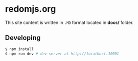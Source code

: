 # redomjs.org

This site content is written in `.MD` format located in **docs/** folder.

## Developing

``` bash
$ npm install
$ npm run dev # dev server at http://localhost:10001
```
